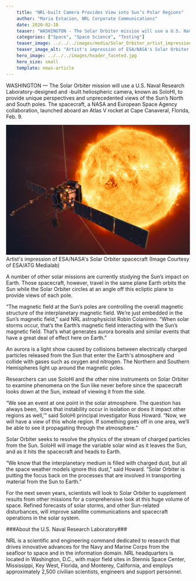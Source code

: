 ```yaml
---
    title: "NRL-built Camera Provides View into Sun’s Polar Regions"
    author: "Maria Estacion, NRL Corporate Communications"
    date: 2020-02-10
    teaser: "WASHINGTON - The Solar Orbiter mission will use a U.S. Naval Research Laboratory-designed and -built heliospheric camera, known as SoloHI, to provide unique perspectives and unprecedented views of the Sun’s North and South poles. The spacecraft, a NASA and European Space Agency collaboration, launched aboard an Atlas V rocket at Cape Canaveral, Florida, Feb. 9."
    categories: ["Space", "Space Science", "Testing"]
    teaser_image: ../../../images/media/Solar_Orbiter_artist_impression_20190916_1_1280.jpg
    teaser_image_alt: "Artist's impression of ESA/NASA's Solar Orbiter spacecraft"
    hero_image: ../../../images/header_faceted.jpg
    hero_size: small
    template: news-article
---
```

WASHINGTON — The Solar Orbiter mission will use a U.S. Naval Research Laboratory-designed and -built heliospheric camera, known as SoloHI, to provide unique perspectives and unprecedented views of the Sun’s North and South poles. The spacecraft, a NASA and European Space Agency collaboration, launched aboard an Atlas V rocket at Cape Canaveral, Florida, Feb. 9.

<p class="news-image"><img src="../../../images/media/Solar_Orbiter_artist_impression_20190916_1_1280.jpg" alt="Artist's impression of ESA/NASA's Solar Orbiter spacecraft" /><span class="md-caption">Artist's impression of ESA/NASA's Solar Orbiter spacecraft (Image Courtesy of ESA/ATG Medialab)</span></p>

A number of other solar missions are currently studying the Sun’s impact on Earth. Those spacecraft, however, travel in the same plane Earth orbits the Sun while the Solar Orbiter circles at an angle off this ecliptic plane to provide views of each pole.

“The magnetic field at the Sun’s poles are controlling the overall magnetic structure of the interplanetary magnetic field. We’re just embedded in the Sun’s magnetic field,” said NRL astrophysicist Robin Colaninno. “When solar storms occur, that’s the Earth’s magnetic field interacting with the Sun’s magnetic field. That’s what generates aurora borealis and similar events that have a great deal of effect here on Earth.”

An aurora is a light show caused by collisions between electrically charged particles released from the Sun that enter the Earth's atmosphere and collide with gases such as oxygen and nitrogen. The Northern and Southern Hemispheres light up around the magnetic poles.

Researchers can use SoloHI and the other nine instruments on Solar Orbiter to examine phenomena on the Sun like never before since the spacecraft looks down at the Sun, instead of viewing it from the side.

“We see an event at one point in the solar atmosphere. The question has always been, ‘does that instability occur in isolation or does it impact other regions as well,’” said SoloHI principal investigator Russ Howard. “Now, we will have a view of this whole region. If something goes off in one area, we’ll be able to see it propagating through the atmosphere.”

Solar Orbiter seeks to resolve the physics of the stream of charged particles from the Sun. SoloHI will image the variable solar wind as it leaves the Sun, and as it hits the spacecraft and heads to Earth.

“We know that the interplanetary medium is filled with charged dust, but all the space weather models ignore this dust,” said Howard. “Solar Orbiter is putting the focus back on the processes that are involved in transporting material from the Sun to Earth.”

For the next seven years, scientists will look to Solar Orbiter to supplement results from other missions for a comprehensive look at this huge volume of space. Refined forecasts of solar storms, and other Sun-related disturbances, will improve satellite communications and spacecraft operations in the solar system.

###About the U.S. Naval Research Laboratory###

NRL is a scientific and engineering command dedicated to research that drives innovative advances for the Navy and Marine Corps from the seafloor to space and in the information domain. NRL headquarters is located in Washington, D.C., with major field sites in Stennis Space Center, Mississippi, Key West, Florida, and Monterey, California, and employs approximately 2,500 civilian scientists, engineers and support personnel.